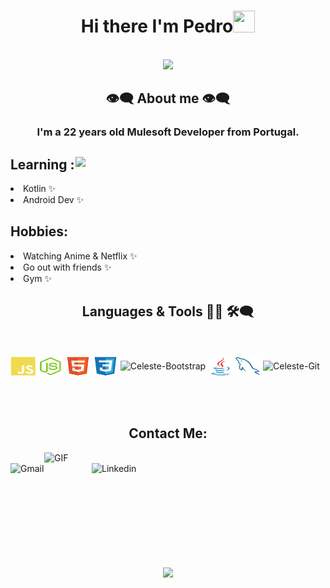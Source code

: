                                                        

<h1 align = "center" border-radius: "5px" > Hi there I'm Pedro<img src="https://media.giphy.com/media/hvRJCLFzcasrR4ia7z/giphy.gif" width="35px" height="35px"></h1>
 
<body>
  <br>
    <div align= "center">
      <img  src="https://user-images.githubusercontent.com/91437123/185768604-7a35be87-56f4-41cc-b57c-f7c69f949873.gif">
    </div>

<h2 align="center"> 👁️‍🗨️ About me 👁️‍🗨️ </h2>
  
<h3 align = "center">I'm a 22 years old Mulesoft Developer from Portugal. </h3>
  
<div>
  <img src="https://user-images.githubusercontent.com/91437123/185768801-8acffc60-fa5b-4ecb-a6a1-dbf9705811d5.gif" align="right" width="400" >
   
   <h2>
      <b>Learning :</b> 
   </h2>
    <li>
        Kotlin ✨
  </li>
  <li>
        Android Dev ✨
  </li>
  <h2>
      <b>Hobbies:</b> 
   </h2>
    <li>
      Watching Anime & Netflix ✨
  </li>
  <li>
      Go out with friends ✨  
  </li>
  <li>
      Gym ✨
   
   <h2 align="center"> Languages & Tools 👨‍💻 🛠🗨️ </h2>  


<br>

</div>

<div style="display: inline_block"><br>
  <img align="center" alt="Celeste-Js" height="30" width="40" src="https://raw.githubusercontent.com/devicons/devicon/master/icons/javascript/javascript-plain.svg">
  <img align="center" alt="Celeste-NodeJS" height="30" width="40" src="https://raw.githubusercontent.com/devicons/devicon/master/icons/nodejs/nodejs-original.svg">
  <img align="center" alt="Celeste-HTML" height="30" width="40" src="https://raw.githubusercontent.com/devicons/devicon/master/icons/html5/html5-original.svg">
  <img align="center" alt="Celeste-CSS" height="30" width="40" src="https://raw.githubusercontent.com/devicons/devicon/master/icons/css3/css3-original.svg">
  <img align="center" alt="Celeste-Bootstrap" height="30" width="40" src="https://raw.githubusercontent.com/jmnote/z-icons/master/svg/bootstrap.svg">
  <img align="center" alt="Celeste-Java" height="30" width="40" src="https://raw.githubusercontent.com/devicons/devicon/master/icons/java/java-original.svg">
  <img align="center" alt="Celeste-SQL" height="30" width="40" src="https://raw.githubusercontent.com/devicons/devicon/master/icons/mysql/mysql-original.svg">
  <img align="center" alt="Celeste-Git" height="30" width="40" src="https://raw.githubusercontent.com/jmnote/z-icons/master/svg/git.svg">
</div>
<br></br>


 </br>




<h2 align="center"> Contact Me: </h2>


  

<div>
  <img hight="320" width="450" align="right" alt="GIF" src="https://github.com/Xx-Ashutosh-xX/Xx-Ashutosh-xX/blob/master/assets/93195.gif">
<a href="mailto:ashutosh.saxena.2001@gmail.com">
 <img align="left" alt="Gmail" width="130" hight="100" src="https://github.com/Xx-Ashutosh-xX/Xx-Ashutosh-xX/blob/master/assets/icons/gmail.png" />
</a>
<a href="https://www.linkedin.com/in/ashutosh-saxena-7b326817b/">
  <img align="left" alt="Linkedin" width="150" hight="100" src="https://github.com/Xx-Ashutosh-xX/Xx-Ashutosh-xX/blob/master/assets/icons/linkedin.png" />
</br>
</br>
</br>
</a>

 
 </div>

</br>
</br>
</br>
</br>
</br>
</br>
</br>
<p align="center" >  
  <a href="https://github.com/AvocadosPlease/github-readme-stats"> 
<img  src="https://github-readme-stats.vercel.app/api?username=Xx-Ashutosh-xX&&show_icons=true&theme=radical"/>
  </a>
  </p>
